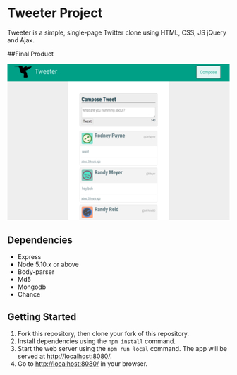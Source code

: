 # Tweeter Project

Tweeter is a simple, single-page Twitter clone using HTML, CSS, JS jQuery and Ajax.

##Final Product

![Screenshot of the homepage](https://github.com/ericalapadatjanzen/tweetr/blob/master/docs/TweeterScreenshot.png)


## Dependencies

- Express
- Node 5.10.x or above
- Body-parser
- Md5
- Mongodb
- Chance

## Getting Started

1. Fork this repository, then clone your fork of this repository.
2. Install dependencies using the `npm install` command.
3. Start the web server using the `npm run local` command. The app will be served at <http://localhost:8080/>.
4. Go to <http://localhost:8080/> in your browser.

